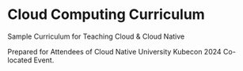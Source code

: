 # Cloud Computing Curriculum
Sample Curriculum for Teaching Cloud &amp; Cloud Native

Prepared for Attendees of Cloud Native University Kubecon 2024 Co-located Event. 


